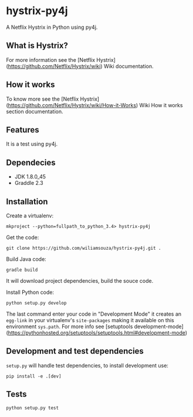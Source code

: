 hystrix-py4j
============

A Netflix Hystrix in Python using py4j.

What is Hystrix?
----------------

For more information see the [Netflix Hystrix]
(https://github.com/Netflix/Hystrix/wiki) Wiki documentation.


How it works
------------

To know more see the [Netflix Hystrix]
(https://github.com/Netflix/Hystrix/wiki/How-it-Works) Wiki How it works
section documentation.


Features
--------

It is a test using py4j.

Dependecies
-----------

 * JDK 1.8.0_45
 * Graddle 2.3

Installation
------------

Create a virtualenv:

```
mkproject --python=fullpath_to_python_3.4> hystrix-py4j
```

Get the code:

```
git clone https://github.com/wiliamsouza/hystrix-py4j.git .
```

Build Java code:

```
gradle build
```

It will download project dependencies, build the souce code.

Install Python code:

```
python setup.py develop
```

The last command enter your code in "Development Mode" it creates an
`egg-link` in your virtualenv's `site-packages` making it available
on this environment `sys.path`. For more info see [setuptools development-mode]
(https://pythonhosted.org/setuptools/setuptools.html#development-mode)

Development and test dependencies
---------------------------------

`setup.py` will handle test dependencies, to install development use:

```
pip install -e .[dev]
```

Tests
-----

```
python setup.py test
```
